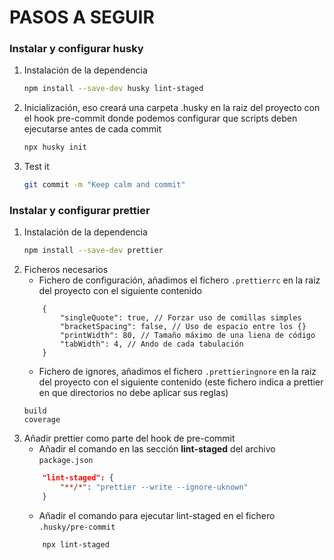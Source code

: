 # PASOS A SEGUIR

### Instalar y configurar husky

1. Instalación de la dependencia

    ```bash
    npm install --save-dev husky lint-staged
    ```

2. Inicialización, eso creará una carpeta .husky en la raiz del proyecto con el hook pre-commit donde podemos configurar que scripts deben ejecutarse antes de cada commit

    ```bash
    npx husky init
    ```

3. Test it
    ```bash
    git commit -m "Keep calm and commit"
    ```

### Instalar y configurar prettier

1. Instalación de la dependencia
    ```bash
    npm install --save-dev prettier
    ```
2. Ficheros necesarios
    - Fichero de configuración, añadimos el fichero `.prettierrc` en la raiz del proyecto con el siguiente contenido
    ```prettier
        {
            "singleQuote": true, // Forzar uso de comillas simples
            "bracketSpacing": false, // Uso de espacio entre los {}
            "printWidth": 80, // Tamaño máximo de una liena de código
            "tabWidth": 4, // Ando de cada tabulación
        }
    ```
    - Fichero de ignores, añadimos el fichero `.prettieringnore` en la raiz del proyecto con el siguiente contenido (este fichero indica a prettier en que directorios no debe aplicar sus reglas)
    ```
    build
    coverage
    ```
3. Añadir prettier como parte del hook de pre-commit
    - Añadir el comando en las sección **lint-staged** del archivo `package.json`
    ```json
        "lint-staged": {
            "**/*": "prettier --write --ignore-uknown"
        }
    ```
    - Añadir el comando para ejecutar lint-staged en el fichero `.husky/pre-commit`
    ```
        npx lint-staged
    ```
